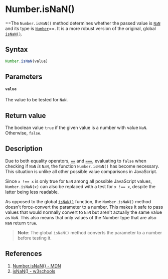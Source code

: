 # Number.isNaN()

==The `Number.isNaN()` method determines whether the passed value is [`NaN`](https://developer.mozilla.org/en-US/docs/Web/JavaScript/Reference/Global_Objects/NaN) and its type is [`Number`](https://developer.mozilla.org/en-US/docs/Web/JavaScript/Reference/Global_Objects/Number)==. It is a more robust version of the original, global [`isNaN()`](https://developer.mozilla.org/en-US/docs/Web/JavaScript/Reference/Global_Objects/isNaN).

## Syntax

```js
Number.isNaN(value)
```

## Parameters

#### `value`

The value to be tested for `NaN`.

## Return value

The boolean value `true` if the given value is a number with value `NaN`. Otherwise, `false`.

## Description

Due to both equality operators, [`==`](https://developer.mozilla.org/en-US/docs/Web/JavaScript/Reference/Operators/Equality) and [`===`](https://developer.mozilla.org/en-US/docs/Web/JavaScript/Reference/Operators/Strict_equality), evaluating to `false` when checking if `NaN` *is* `NaN`, the function `Number.isNaN()` has become necessary. This situation is unlike all other possible value comparisons in JavaScript.

Since `x !== x` is only true for `NaN` among all possible JavaScript values, `Number.isNaN(x)` can also be replaced with a test for `x !== x`, despite the latter being less readable.

As opposed to the global [`isNaN()`](https://developer.mozilla.org/en-US/docs/Web/JavaScript/Reference/Global_Objects/isNaN) function, the `Number.isNaN()` method doesn't force-convert the parameter to a number. This makes it safe to pass values that would normally convert to `NaN` but aren't actually the same value as `NaN`. This also means that only values of the Number type that are also `NaN` return `true`.

> **Note**: The global `isNaN()` method converts the parameter to a number before testing it.

## References

1. [Number.isNaN() - MDN](https://developer.mozilla.org/en-US/docs/Web/JavaScript/Reference/Global_Objects/Number/isNaN)
1. [isNaN() - w3schools](https://www.w3schools.com/jsref/jsref_isnan.asp)